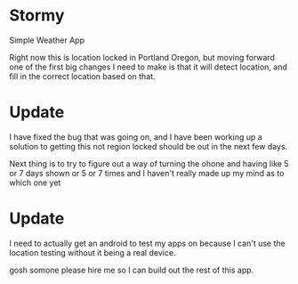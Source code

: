 # Stormy
Simple Weather App


Right now this is location locked in Portland Oregon, but moving forward one of the first big changes I need to make is that it will detect location, and fill in the correct location based on that.


# Update
I have fixed the bug that was going on, and I have been working up a solution to getting this not region locked should be out in the next few days. 

Next thing is to try to figure out a way of turning the ohone and having like 5 or 7 days shown or 5 or 7 times and I haven't really made up my mind as to which one yet


# Update 
I need to actually get an android to test my apps on because I can't use the location testing without it being a real device.

gosh somone please hire me so I can build out the rest of this app.
